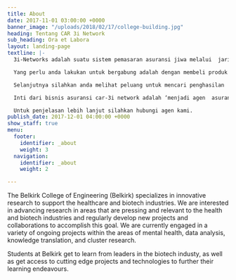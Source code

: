 ```yaml
---
title: About
date: 2017-11-01 03:00:00 +0000
banner_image: "/uploads/2018/02/17/college-building.jpg"
heading: Tentang CAR 3i Network
sub_heading: Ora et Labora
layout: landing-page
textline: |-
  3i-Networks adalah suatu sistem pemasaran asuransi jiwa melalui  jaringan keagenan, dimana 3i-Networks bertujuan untuk mengajak pemegang  polis untuk memiliki perlindungan (proteksi), Investasi (Unit Link) dan  juga penghasilan sebagai Agen Asuransi Jiwa (mengikuti peraturan  keagenan yang berlaku).

  Yang perlu anda lakukan untuk bergabung adalah dengan membeli produk  asuransi jiwa. Untuk informasi lebih lanjut mengenai Produk dan Cara  Membeli silahkan download “[**Panduan Pembelian Produk**](https://3i-networks.com/downlot.php?file=Slide_BeliProduk.pdf "Panduan Membeli Produk")” dan hubungi Agen yang mengenalkan anda mengenai 3i-Networks untuk mendapat penjelasan lebih lanjut.

  Selanjutnya silahkan anda melihat peluang untuk mencari penghasilan  dengan menjadi agen asuransi yang tergabung di 3i-Networks. Untuk  informasi peluang bisnis 3i-Networks silahkan download “[**Peluang Bisnis**](https://3i-networks.com/downlot.php?file=Slide_PeluangBisnis.pdf "Peluang Bisnis")”

  Inti dari bisnis asuransi car-3i network adalah ‘menjadi agen  asuransi jiwa CARlink Pro-mix’. Tidak kurang dan tidak lebih. Anda  mencari nasabah dan kemudian Anda mendapatkan komisi. Selain komisi yang  dihitung langsung dari jumlah premi dari orang yang beli asuransi lewat  Anda, Anda juga bisa mendapatkan berbagai bonus lain yang dihitung dari  beberapa faktor, seperti jumlah total nasabah yang Anda dapat dan  besarnya jaringan Anda.

  Untuk penjelasan lebih lanjut silahkan hubungi agen kami.
publish_date: 2017-12-01 04:00:00 +0000
show_staff: true
menu:
  footer:
    identifier: _about
    weight: 3
  navigation:
    identifier: _about
    weight: 2

---
```

The Belkirk College of Engineering (Belkirk) specializes in innovative research to support the healthcare and biotech industries. We are interested in advancing research in areas that are pressing and relevant to the health and biotech industries and regularly develop new projects and collaborations to accomplish this goal. We are currently engaged in a variety of ongoing projects within the areas of mental health, data analysis, knowledge translation, and cluster research.

Students at Belkirk get to learn from leaders in the biotech industy, as well as get access to cutting edge projects and technologies to further their learning endeavours.